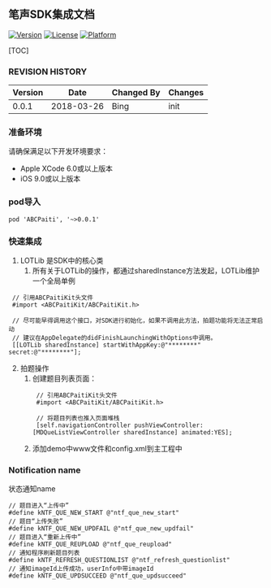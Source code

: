 ## 笔声SDK集成文档
[![Version](https://img.shields.io/cocoapods/v/ABCIM.svg?style=flat)](http://cocoapods.org/pods/ABCPaiti)
[![License](https://img.shields.io/cocoapods/l/ABCIM.svg?style=flat)](http://cocoapods.org/pods/ABCPaiti)
[![Platform](https://img.shields.io/cocoapods/p/ABCIM.svg?style=flat)](http://cocoapods.org/pods/ABCPaiti)

[TOC]

### REVISION HISTORY
Version | Date |Changed By |Changes
------|------|------|------
0.0.1 | 2018-03-26|Bing|init

### 准备环境
请确保满足以下开发环境要求：
- Apple XCode 6.0或以上版本
- iOS 9.0或以上版本

### pod导入
~~~
pod 'ABCPaiti', '~>0.0.1'
~~~

### 快速集成

1. LOTLib 是SDK中的核心类
     1. 所有关于LOTLib的操作，都通过sharedInstance方法发起，LOTLib维护一个全局单例
~~~
 // 引用ABCPaitiKit头文件
 #import <ABCPaitiKit/ABCPaitiKit.h>

 // 尽可能早得调用这个接口，对SDK进行初始化，如果不调用此方法，拍题功能将无法正常启动
 // 建议在AppDelegate的didFinishLaunchingWithOptions中调用。
 [[LOTLib sharedInstance] startWithAppKey:@"********" secret:@"********"];
~~~

2. 拍题操作
    1. 创建题目列表页面：
        ~~~
         // 引用ABCPaitiKit头文件
         #import <ABCPaitiKit/ABCPaitiKit.h>

         // 将题目列表也推入页面堆栈
         [self.navigationController pushViewController:[MDQueListViewController sharedInstance] animated:YES];
        ~~~
    2. 添加demo中www文件和config.xml到主工程中


### Notification name
状态通知name
~~~
// 题目进入“上传中”
#define kNTF_QUE_NEW_START @"ntf_que_new_start"
// 题目“上传失败”
#define kNTF_QUE_NEW_UPDFAIL @"ntf_que_new_updfail"
// 题目进入“重新上传中”
#define kNTF_QUE_REUPLOAD @"ntf_que_reupload"
// 通知程序刷新题目列表
#define kNTF_REFRESH_QUESTIONLIST @"ntf_refresh_questionlist"
// 通知imageId上传成功，userInfo中带imageId
#define kNTF_QUE_UPDSUCCEED @"ntf_que_updsucceed"
~~~
